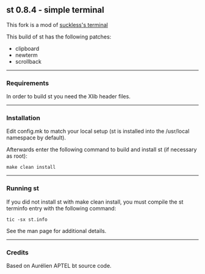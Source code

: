 ## st 0.8.4 - simple terminal

This fork is a mod of [suckless's terminal](https://st.suckless.org/)

This build of st has the following patches:
- clipboard
- newterm
- scrollback

---

### Requirements
In order to build st you need the Xlib header files.

---

### Installation
Edit config.mk to match your local setup (st is installed into
the /usr/local namespace by default).

Afterwards enter the following command to build and install st (if
necessary as root):

```
make clean install
```

---

### Running st
If you did not install st with make clean install, you must compile
the st terminfo entry with the following command:

```
tic -sx st.info
```

See the man page for additional details.

---

### Credits
Based on Aurélien APTEL <aurelien dot aptel at gmail dot com> bt source code.
